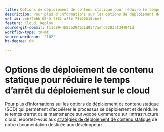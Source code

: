 ```yaml
---
title: Options de déploiement de contenu statique pour réduire le temps d’arrêt du déploiement sur le cloud
description: Pour plus d’informations sur les options de déploiement de contenu statique (SCD) qui permettent d’accélérer le processus de déploiement et de réduire le temps d’arrêt de la maintenance sur Adobe Commerce sur l’infrastructure cloud, reportez-vous aux [stratégies de déploiement de contenu statique](https://devdocs.magento.com/guides/v2.3/cloud/deploy/static-content-deployment.html) de notre documentation destinée aux développeurs.
exl-id: ecbf7bbb-9549-4f62-affb-75b90315ebef
feature: Cloud, Deploy
source-git-commit: f11c8944b83e294b61d9547aefc9203af344041d
workflow-type: tm+mt
source-wordcount: '102'
ht-degree: 0%

---
```


# Options de déploiement de contenu statique pour réduire le temps d’arrêt du déploiement sur le cloud

Pour plus d’informations sur les options de déploiement de contenu statique (SCD) qui permettent d’accélérer le processus de déploiement et de réduire le temps d’arrêt de la maintenance sur Adobe Commerce sur l’infrastructure cloud, reportez-vous aux [stratégies de déploiement de contenu statique](https://devdocs.magento.com/guides/v2.3/cloud/deploy/static-content-deployment.html) de notre documentation destinée aux développeurs.
